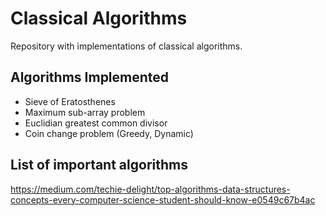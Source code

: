 # Classical Algorithms

Repository with implementations of classical algorithms.

## Algorithms Implemented

- Sieve of Eratosthenes
- Maximum sub-array problem
- Euclidian greatest common divisor
- Coin change problem (Greedy, Dynamic)

## List of important algorithms

https://medium.com/techie-delight/top-algorithms-data-structures-concepts-every-computer-science-student-should-know-e0549c67b4ac
